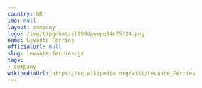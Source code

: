 ```yaml
---
country: GR
imo: null
layout: company
logo: /img/tipgnhotzsl998dpwepq34o75324.png
name: Levante Ferries
officialUrl: null
slug: levante-ferries-gr
tags:
- company
wikipediaUrl: https://en.wikipedia.org/wiki/Levante_Ferries
---
```

